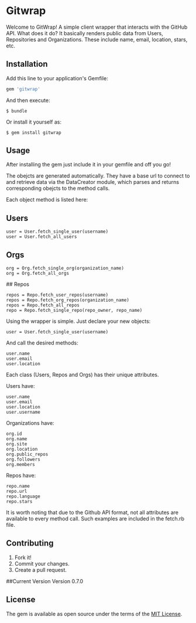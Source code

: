 # Gitwrap

Welcome to GitWrap! A simple client wrapper that interacts with the GitHub API. What does it do? It basically renders public data from Users, Repositories and Organizations. These include name, email, location, stars, etc. 

## Installation

Add this line to your application's Gemfile:

```ruby
gem 'gitwrap'
```

And then execute:

    $ bundle

Or install it yourself as:

    $ gem install gitwrap

## Usage

After installing the gem just include it in your gemfile and off you go!

The obejcts are generated automatically. They have a base url to connect to and retrieve data via the DataCreator module, which parses and returns corresponding obejcts to the method calls.

Each object method is listed here:

## Users
```
user = User.fetch_single_user(username)
user = User.fetch_all_users
```

## Orgs
```
org = Org.fetch_single_org(organization_name)
org = Org.fetch_all_orgs
```
## Repos
```
repos = Repo.fetch_user_repos(username)
repos = Repo.fetch_org_repos(organization_name)
repos = Repo.fetch_all_repos
repo = Repo.fetch_single_repo(repo_owner, repo_name)
```

Using the wrapper is simple. Just declare your new objects:
```
user = User.fetch_single_user(username)
```
And call the desired methods:
```
user.name
user.email
user.location
```

Each class (Users, Repos and Orgs) has their unique attributes.

Users have:

```
user.name
user.email
user.location
user.username
```
Organizations have: 

```
org.id
org.name
org.site
org.location
org.public_repos
org.followers
org.members
```

Repos have:
```
repo.name
repo.url
repo.language
repo.stars
```

It is worth noting that due to the Github API format, not all attributes are available to every method call. Such examples are included in the fetch.rb file.


## Contributing

1. Fork it!
2. Commit your changes.
3. Create a pull request.

##Current Version
Version 0.7.0

## License

The gem is available as open source under the terms of the [MIT License](http://opensource.org/licenses/MIT).

